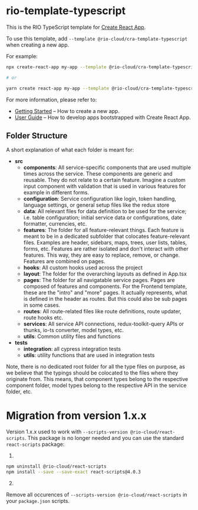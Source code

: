 # rio-template-typescript

This is the RIO TypeScript template for [Create React App](https://github.com/facebook/create-react-app).

To use this template, add `--template @rio-cloud/cra-template-typescript` when creating a new app.

For example:

```sh
npx create-react-app my-app --template @rio-cloud/cra-template-typescript --use-npm

# or

yarn create react-app my-app --template @rio-cloud/cra-template-typescript
```

For more information, please refer to:

- [Getting Started](https://create-react-app.dev/docs/getting-started) – How to create a new app.
- [User Guide](https://create-react-app.dev) – How to develop apps bootstrapped with Create React App.

## Folder Structure
A short explanation of what each folder is meant for:

- **src**
    - **components**: All service-specific components that are used multiple times across the service. These components are generic and reusable. They do not relate to a certain feature. Imagine a custom input component with validation that is used in various features for example in different forms.
    - **configuration**: Service configuration like login, token handling, language settings, or general setup files like the redux store
    - **data**: All relevant files for data definition to be used for the service; i.e. table configuration; initial service data or configurations, date formatter, currencies, etc.
    - **features**: The folder for all feature-relevant things. Each feature is meant to be in a dedicated subfolder that colocates feature-relevant files. Examples are header, sidebars, maps, trees, user lists, tables, forms, etc. Features are rather isolated and don't interact with other features. This way, they are easy to replace, remove, or change. Features are combined on pages.
    - **hooks**: All custom hooks used across the project
    - **layout**: The folder for the overarching layouts as defined in App.tsx
    - **pages**: The folder for all navigatable service pages. Pages are composed of features and components. For the Frontend template, these are the "intro" and "more" pages. It actually represents, what is defined in the header as routes. But this could also be sub pages in some cases.
    - **routes**: All route-related files like route definitions, route updater, route hooks etc.
    - **services**: All service API connections, redux-toolkit-query APIs or thunks, io-ts converter, model types, etc.
    - **utils**: Common utility files and functions
- **tests**
    - **integration**: all cypress integration tests
    - **utils**: utility functions that are used in integration tests

Note, there is no dedicated root folder for all the type files on purpose, as we believe that the typings should be colocated to the files where they originate from. This means, that component types belong to the respective component folder, model types belong to the respective API in the service folder, etc.

# Migration from version 1.x.x

Version 1.x.x used to work with `--scripts-version @rio-cloud/react-scripts`.
This package is no longer needed and you can use the standard `react-scripts` package:

1.
```sh
npm uninstall @rio-cloud/react-scripts
npm install --save --save-exact react-scripts@4.0.3
```

2. 
Remove all occurences of `--scripts-version @rio-cloud/react-scripts` in your `package.json` scripts.
